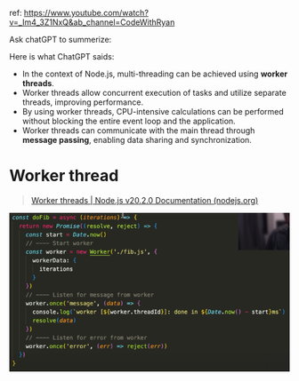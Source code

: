 ref: https://www.youtube.com/watch?v=_Im4_3Z1NxQ&ab_channel=CodeWithRyan

Ask chatGPT to summerize: 

Here is what ChatGPT saids:
- In the context of Node.js, multi-threading can be achieved using **worker threads**.
- Worker threads allow concurrent execution of tasks and utilize separate threads, improving performance.
- By using worker threads, CPU-intensive calculations can be performed without blocking the entire event loop and the application.
- Worker threads can communicate with the main thread through **message passing**, enabling data sharing and synchronization.

# Worker thread

> [Worker threads | Node.js v20.2.0 Documentation (nodejs.org)](https://nodejs.org/api/worker_threads.html)


![](../../z.Images/Pasted%20image%2020230601132040.png)